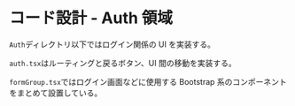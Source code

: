 # コード設計 - Auth 領域

`Auth`ディレクトリ以下ではログイン関係の UI を実装する。

`auth.tsx`はルーティングと戻るボタン、UI 間の移動を実装する。

`formGroup.tsx`ではログイン画面などに使用する Bootstrap 系のコンポーネントをまとめて設置している。
